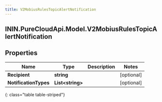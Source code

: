 ```yaml
---
title: V2MobiusRulesTopicAlertNotification
---
```

## ININ.PureCloudApi.Model.V2MobiusRulesTopicAlertNotification

## Properties

|Name | Type | Description | Notes|
|------------ | ------------- | ------------- | -------------|
| **Recipient** | **string** |  | [optional] |
| **NotificationTypes** | **List&lt;string&gt;** |  | [optional] |
{: class="table table-striped"}


